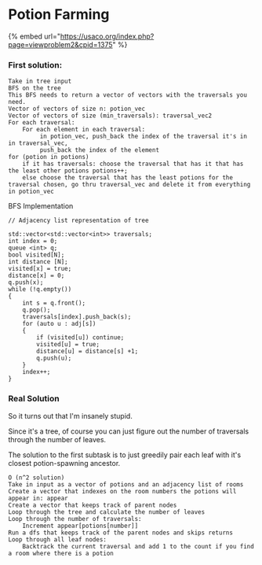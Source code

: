 # Potion Farming

{% embed url="https://usaco.org/index.php?page=viewproblem2&cpid=1375" %}

### First solution:

```
Take in tree input 
BFS on the tree 
This BFS needs to return a vector of vectors with the traversals you need. 
Vector of vectors of size n: potion_vec 
Vector of vectors of size (min_traversals): traversal_vec2 
For each traversal: 
    For each element in each traversal: 
         in potion_vec, push_back the index of the traversal it's in in traversal_vec,       
         push_back the index of the element     
for (potion in potions) 
    if it has traversals: choose the traversal that has it that has the least other potions potions++; 
    else choose the traversal that has the least potions for the traversal chosen, go thru traversal_vec and delete it from everything in potion_vec
```

BFS Implementation

```
// Adjacency list representation of tree

std::vector<std::vector<int>> traversals;
int index = 0;
queue <int> q;
bool visited[N];
int distance [N];
visited[x] = true;
distance[x] = 0;
q.push(x);
while (!q.empty())
{
	int s = q.front();
	q.pop();
	traversals[index].push_back(s);
	for (auto u : adj[s])
	{
		if (visited[u]) continue;
		visited[u] = true;
		distance[u] = distance[s] +1;
		q.push(u);
	}
	index++;
}
```

### Real Solution

So it turns out that I'm insanely stupid.&#x20;

Since it's a tree, of course you can just figure out the number of traversals through the number of leaves.&#x20;

The solution to the first subtask is to just greedily pair each leaf with it's closest potion-spawning ancestor.&#x20;

```
O (n^2 solution)
Take in input as a vector of potions and an adjacency list of rooms
Create a vector that indexes on the room numbers the potions will appear in: appear
Create a vector that keeps track of parent nodes
Loop through the tree and calculate the number of leaves
Loop through the number of traversals:
	Increment appear[potions[number]]
Run a dfs that keeps track of the parent nodes and skips returns 
Loop through all leaf nodes:
	Backtrack the current traversal and add 1 to the count if you find a room where there is a potion

```
